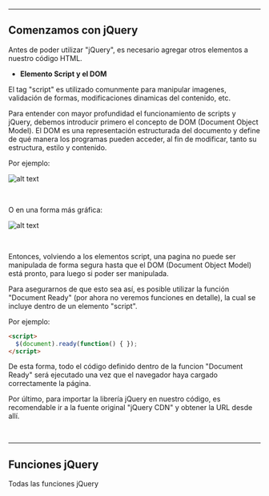 ***
## **Comenzamos con jQuery**

Antes de poder utilizar "jQuery", es necesario agregar otros elementos a nuestro código HTML.

* **Elemento Script y el DOM**

El tag "script" es utilizado comunmente para manipular imagenes, validación de formas, modificaciones dinamicas del contenido, etc.

Para entender con mayor profundidad el funcionamiento de scripts y jQuery, debemos introducir primero el concepto de DOM (Document Object Model). El DOM es una representación estructurada del documento y define de qué manera los programas pueden acceder, al fin de modificar, tanto su estructura, estilo y contenido.

Por ejemplo: 

![alt text](https://www.w3schools.com/js/pic_htmltree.gif "DOM")

&nbsp;

O en una forma más gráfica:

![alt text](https://upload.wikimedia.org/wikipedia/commons/thumb/7/7b/DocumentObjectModelES.svg/280px-DocumentObjectModelES.svg.png "DOM")

&nbsp;

Entonces, volviendo a los elementos script, una pagina no puede ser manipulada de forma segura hasta que el DOM (Document Object Model) está pronto, para luego si poder ser manipulada.

Para asegurarnos de que esto sea así, es posible utilizar la función "Document Ready" (por ahora no veremos funciones en detalle), la cual se incluye dentro de un elemento "script". 

Por ejemplo:

```HTML
<script>
  $(document).ready(function() { });
</script>
```

De esta forma, todo el código definido dentro de la funcion "Document Ready" será ejecutado una vez que el navegador haya cargado correctamente la página.

Por último, para importar la librería jQuery en nuestro código, es recomendable ir a la fuente original "jQuery CDN" y obtener la URL desde allí.

&nbsp;

***

## **Funciones jQuery**

Todas las funciones jQuery
